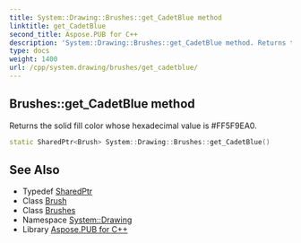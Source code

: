 ```yaml
---
title: System::Drawing::Brushes::get_CadetBlue method
linktitle: get_CadetBlue
second_title: Aspose.PUB for C++
description: 'System::Drawing::Brushes::get_CadetBlue method. Returns the solid fill color whose hexadecimal value is #FF5F9EA0 in C++.'
type: docs
weight: 1400
url: /cpp/system.drawing/brushes/get_cadetblue/
---
```

## Brushes::get_CadetBlue method


Returns the solid fill color whose hexadecimal value is #FF5F9EA0.

```cpp
static SharedPtr<Brush> System::Drawing::Brushes::get_CadetBlue()
```

## See Also

* Typedef [SharedPtr](../../../system/sharedptr/)
* Class [Brush](../../brush/)
* Class [Brushes](../)
* Namespace [System::Drawing](../../)
* Library [Aspose.PUB for C++](../../../)
